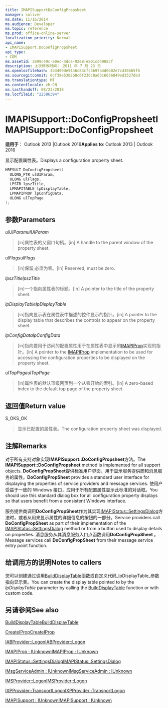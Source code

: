 ```yaml
---
title: IMAPISupportDoConfigPropsheet
manager: soliver
ms.date: 11/16/2014
ms.audience: Developer
ms.topic: reference
ms.prod: office-online-server
localization_priority: Normal
api_name:
- IMAPISupport.DoConfigPropsheet
api_type:
- COM
ms.assetid: 3899c49c-a0ec-4dca-92e8-e801cd4908cf
description: 上次修改时间： 2011 年 7 月 23 日
ms.openlocfilehash: 3b3499de9446c83cfc3b97b4d6b02e7c430b65f6
ms.sourcegitcommit: 0cf39e5382b8c6f236c8a63c6036849ed3527ded
ms.translationtype: MT
ms.contentlocale: zh-CN
ms.lasthandoff: 08/23/2018
ms.locfileid: "22586394"
---
```

# <a name="imapisupportdoconfigpropsheet"></a><span data-ttu-id="aba68-103">IMAPISupport::DoConfigPropsheet</span><span class="sxs-lookup"><span data-stu-id="aba68-103">IMAPISupport::DoConfigPropsheet</span></span>

  
  
<span data-ttu-id="aba68-104">**适用于**： Outlook 2013 |Outlook 2016</span><span class="sxs-lookup"><span data-stu-id="aba68-104">**Applies to**: Outlook 2013 | Outlook 2016</span></span> 
  
<span data-ttu-id="aba68-105">显示配置属性表。</span><span class="sxs-lookup"><span data-stu-id="aba68-105">Displays a configuration property sheet.</span></span>
  
```cpp
HRESULT DoConfigPropsheet(
  ULONG_PTR ulUIParam,
  ULONG ulFlags,
  LPSTR lpszTitle,
  LPMAPITABLE lpDisplayTable,
  LPMAPIPROP lpConfigData,
  ULONG ulTopPage
);
```

## <a name="parameters"></a><span data-ttu-id="aba68-106">参数</span><span class="sxs-lookup"><span data-stu-id="aba68-106">Parameters</span></span>

 <span data-ttu-id="aba68-107">_ulUIParam_</span><span class="sxs-lookup"><span data-stu-id="aba68-107">_ulUIParam_</span></span>
  
> <span data-ttu-id="aba68-108">[in]属性表的父窗口句柄。</span><span class="sxs-lookup"><span data-stu-id="aba68-108">[in] A handle to the parent window of the property sheet.</span></span>
    
 <span data-ttu-id="aba68-109">_ulFlags_</span><span class="sxs-lookup"><span data-stu-id="aba68-109">_ulFlags_</span></span>
  
> <span data-ttu-id="aba68-110">[in]保留;必须为零。</span><span class="sxs-lookup"><span data-stu-id="aba68-110">[in] Reserved; must be zero.</span></span>
    
 <span data-ttu-id="aba68-111">_lpszTitle_</span><span class="sxs-lookup"><span data-stu-id="aba68-111">_lpszTitle_</span></span>
  
> <span data-ttu-id="aba68-112">[in]一个指向属性表的标题。</span><span class="sxs-lookup"><span data-stu-id="aba68-112">[in] A pointer to the title of the property sheet.</span></span>
    
 <span data-ttu-id="aba68-113">_lpDisplayTable_</span><span class="sxs-lookup"><span data-stu-id="aba68-113">_lpDisplayTable_</span></span>
  
> <span data-ttu-id="aba68-114">[in]指向显示表在属性表中描述的控件显示的指针。</span><span class="sxs-lookup"><span data-stu-id="aba68-114">[in] A pointer to the display table that describes the controls to appear on the property sheet.</span></span>
    
 <span data-ttu-id="aba68-115">_lpConfigData_</span><span class="sxs-lookup"><span data-stu-id="aba68-115">_lpConfigData_</span></span>
  
> <span data-ttu-id="aba68-116">[in]指向要用于访问的配置属性用于在属性表中显示的[IMAPIProp](imapipropiunknown.md)实现的指针。</span><span class="sxs-lookup"><span data-stu-id="aba68-116">[in] A pointer to the [IMAPIProp](imapipropiunknown.md) implementation to be used for accessing the configuration properties to be displayed on the property sheet.</span></span> 
    
 <span data-ttu-id="aba68-117">_ulTopPage_</span><span class="sxs-lookup"><span data-stu-id="aba68-117">_ulTopPage_</span></span>
  
> <span data-ttu-id="aba68-118">[in]属性表的默认顶级网页到一个从零开始的索引。</span><span class="sxs-lookup"><span data-stu-id="aba68-118">[in] A zero-based index to the default top page of the property sheet.</span></span>
    
## <a name="return-value"></a><span data-ttu-id="aba68-119">返回值</span><span class="sxs-lookup"><span data-stu-id="aba68-119">Return value</span></span>

<span data-ttu-id="aba68-120">S_OK</span><span class="sxs-lookup"><span data-stu-id="aba68-120">S_OK</span></span> 
  
> <span data-ttu-id="aba68-121">显示已配置的属性表。</span><span class="sxs-lookup"><span data-stu-id="aba68-121">The configuration property sheet was displayed.</span></span>
    
## <a name="remarks"></a><span data-ttu-id="aba68-122">注解</span><span class="sxs-lookup"><span data-stu-id="aba68-122">Remarks</span></span>

<span data-ttu-id="aba68-123">对于所有支持对象实现**IMAPISupport::DoConfigPropsheet**方法。</span><span class="sxs-lookup"><span data-stu-id="aba68-123">The **IMAPISupport::DoConfigPropsheet** method is implemented for all support objects.</span></span> <span data-ttu-id="aba68-124">**DoConfigPropSheet**提供标准用户界面，用于显示服务提供商和消息服务的属性。</span><span class="sxs-lookup"><span data-stu-id="aba68-124">**DoConfigPropSheet** provides a standard user interface for displaying the properties of service providers and message services.</span></span> <span data-ttu-id="aba68-125">使用户受益于一致的 Windows 接口，应用于所有配置属性显示此标准的对话框。</span><span class="sxs-lookup"><span data-stu-id="aba68-125">You should use this standard dialog box for all configuration property displays so that users benefit from a consistent Windows interface.</span></span> 
  
<span data-ttu-id="aba68-126">服务提供商调用**DoConfigPropSheet**作为其实现[IMAPIStatus::SettingsDialog](imapistatus-settingsdialog.md)方法时，或者从用来显示属性的详细信息的按钮的一部分。</span><span class="sxs-lookup"><span data-stu-id="aba68-126">Service providers call **DoConfigPropSheet** as part of their implementation of the [IMAPIStatus::SettingsDialog](imapistatus-settingsdialog.md) method or from a button used to display details on properties.</span></span> <span data-ttu-id="aba68-127">消息服务从其消息服务入口点函数调用**DoConfigPropSheet** 。</span><span class="sxs-lookup"><span data-stu-id="aba68-127">Message services call **DoConfigPropSheet** from their message service entry point function.</span></span> 
  
## <a name="notes-to-callers"></a><span data-ttu-id="aba68-128">给调用方的说明</span><span class="sxs-lookup"><span data-stu-id="aba68-128">Notes to callers</span></span>

<span data-ttu-id="aba68-129">您可以创建通过调用[BuildDisplayTable](builddisplaytable.md)函数或自定义代码_lpDisplayTable_参数指向显示表。</span><span class="sxs-lookup"><span data-stu-id="aba68-129">You can create the display table pointed to by the  _lpDisplayTable_ parameter by calling the [BuildDisplayTable](builddisplaytable.md) function or with custom code.</span></span> 
  
## <a name="see-also"></a><span data-ttu-id="aba68-130">另请参阅</span><span class="sxs-lookup"><span data-stu-id="aba68-130">See also</span></span>



[<span data-ttu-id="aba68-131">BuildDisplayTable</span><span class="sxs-lookup"><span data-stu-id="aba68-131">BuildDisplayTable</span></span>](builddisplaytable.md)
  
[<span data-ttu-id="aba68-132">CreateIProp</span><span class="sxs-lookup"><span data-stu-id="aba68-132">CreateIProp</span></span>](createiprop.md)
  
[<span data-ttu-id="aba68-133">IABProvider::Logon</span><span class="sxs-lookup"><span data-stu-id="aba68-133">IABProvider::Logon</span></span>](iabprovider-logon.md)
  
[<span data-ttu-id="aba68-134">IMAPIProp : IUnknown</span><span class="sxs-lookup"><span data-stu-id="aba68-134">IMAPIProp : IUnknown</span></span>](imapipropiunknown.md)
  
[<span data-ttu-id="aba68-135">IMAPIStatus::SettingsDialog</span><span class="sxs-lookup"><span data-stu-id="aba68-135">IMAPIStatus::SettingsDialog</span></span>](imapistatus-settingsdialog.md)
  
[<span data-ttu-id="aba68-136">IMsgServiceAdmin : IUnknown</span><span class="sxs-lookup"><span data-stu-id="aba68-136">IMsgServiceAdmin : IUnknown</span></span>](imsgserviceadminiunknown.md)
  
[<span data-ttu-id="aba68-137">IMSProvider::Logon</span><span class="sxs-lookup"><span data-stu-id="aba68-137">IMSProvider::Logon</span></span>](imsprovider-logon.md)
  
[<span data-ttu-id="aba68-138">IXPProvider::TransportLogon</span><span class="sxs-lookup"><span data-stu-id="aba68-138">IXPProvider::TransportLogon</span></span>](ixpprovider-transportlogon.md)
  
[<span data-ttu-id="aba68-139">IMAPISupport : IUnknown</span><span class="sxs-lookup"><span data-stu-id="aba68-139">IMAPISupport : IUnknown</span></span>](imapisupportiunknown.md)

